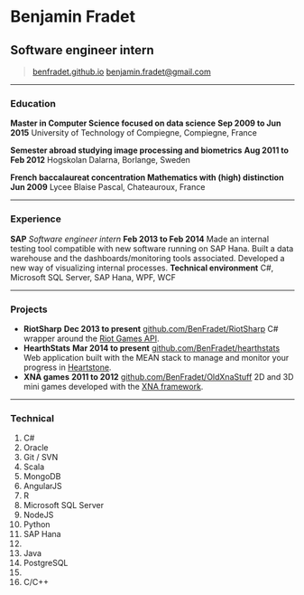 # Benjamin Fradet
## Software engineer intern

> [benfradet.github.io](http://benfradet.github.io/)
> [&#98;&#101;&#110;&#106;&#97;&#109;&#105;&#110;&#46;&#102;&#114;&#97;&#100;&#101;&#116;&#64;&#103;&#109;&#97;&#105;&#108;&#46;&#99;&#111;&#109;](mailto:&#98;&#101;&#110;&#106;&#97;&#109;&#105;&#110;&#46;&#102;&#114;&#97;&#100;&#101;&#116;&#64;&#103;&#109;&#97;&#105;&#108;&#46;&#99;&#111;&#109;)


------

### Education

**Master in Computer Science focused on data science** __Sep 2009 to Jun 2015__
    University of Technology of Compiegne, Compiegne, France

**Semester abroad studying image processing and biometrics** __Aug 2011 to Feb 2012__
    Hogskolan Dalarna, Borlange, Sweden

**French baccalaureat concentration Mathematics with (high) distinction** __Jun 2009__
    Lycee Blaise Pascal, Chateauroux, France

------

### Experience

**SAP** *Software engineer intern* __Feb 2013 to Feb 2014__
    Made an internal testing tool compatible with new software running on SAP Hana.
    Built a data warehouse and the dashboards/monitoring tools associated.
    Developed a new way of visualizing internal processes.
    **Technical environment** C#, Microsoft SQL Server, SAP Hana, WPF, WCF

------

### Projects

* **RiotSharp** __Dec 2013 to present__
    [github.com/BenFradet/RiotSharp](https://github.com/BenFradet/RiotSharp)
    C# wrapper around the [Riot Games API](https://developer.riotgames.com).
* **HearthStats** __Mar 2014 to present__
    [github.com/BenFradet/hearthstats](https://github.com/BenFradet/hearthstats)
    Web application built with the MEAN stack to manage and monitor your progress in [Heartstone](http://us.battle.net/hearthstone/en/).
* **XNA games** __2011 to 2012__
    [github.com/BenFradet/OldXnaStuff](https://github.com/BenFradet/OldXnaStuff)
    2D and 3D mini games developed with the [XNA framework](http://en.wikipedia.org/wiki/Microsoft_XNA).


------

### Technical

1. C#
1. Oracle
1. Git / SVN
1. Scala
1. MongoDB
1. AngularJS
1. R
1. Microsoft SQL Server
1. NodeJS
1. Python
1. SAP Hana
1. <br>
1. Java
1. PostgreSQL
1. <br>
1. C/C++
